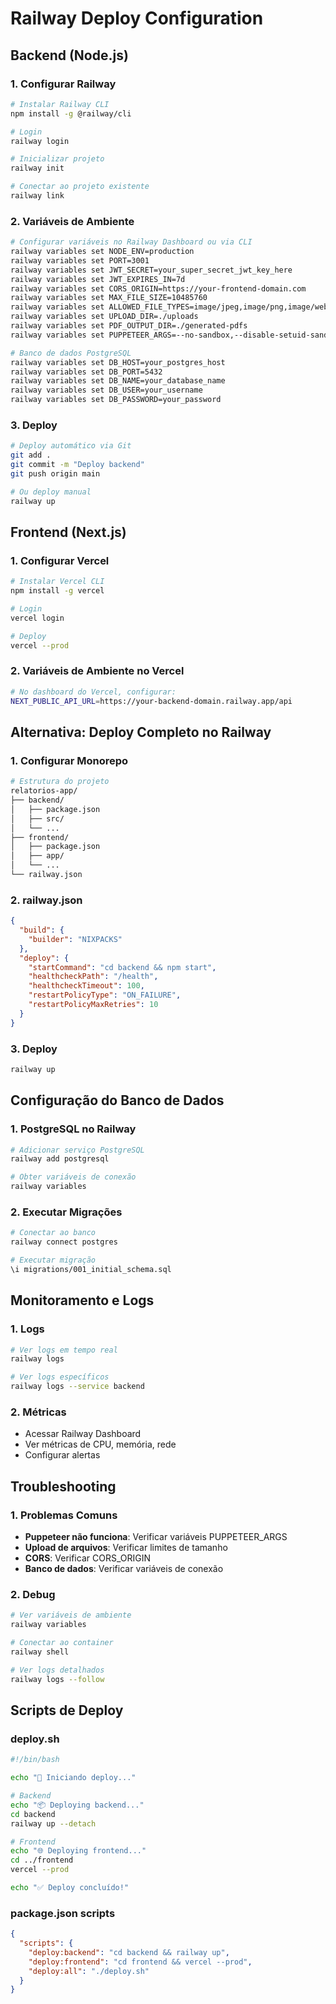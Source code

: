 # Railway Deploy Configuration

## Backend (Node.js)

### 1. Configurar Railway
```bash
# Instalar Railway CLI
npm install -g @railway/cli

# Login
railway login

# Inicializar projeto
railway init

# Conectar ao projeto existente
railway link
```

### 2. Variáveis de Ambiente
```bash
# Configurar variáveis no Railway Dashboard ou via CLI
railway variables set NODE_ENV=production
railway variables set PORT=3001
railway variables set JWT_SECRET=your_super_secret_jwt_key_here
railway variables set JWT_EXPIRES_IN=7d
railway variables set CORS_ORIGIN=https://your-frontend-domain.com
railway variables set MAX_FILE_SIZE=10485760
railway variables set ALLOWED_FILE_TYPES=image/jpeg,image/png,image/webp,application/pdf
railway variables set UPLOAD_DIR=./uploads
railway variables set PDF_OUTPUT_DIR=./generated-pdfs
railway variables set PUPPETEER_ARGS=--no-sandbox,--disable-setuid-sandbox,--disable-dev-shm-usage

# Banco de dados PostgreSQL
railway variables set DB_HOST=your_postgres_host
railway variables set DB_PORT=5432
railway variables set DB_NAME=your_database_name
railway variables set DB_USER=your_username
railway variables set DB_PASSWORD=your_password
```

### 3. Deploy
```bash
# Deploy automático via Git
git add .
git commit -m "Deploy backend"
git push origin main

# Ou deploy manual
railway up
```

## Frontend (Next.js)

### 1. Configurar Vercel
```bash
# Instalar Vercel CLI
npm install -g vercel

# Login
vercel login

# Deploy
vercel --prod
```

### 2. Variáveis de Ambiente no Vercel
```bash
# No dashboard do Vercel, configurar:
NEXT_PUBLIC_API_URL=https://your-backend-domain.railway.app/api
```

## Alternativa: Deploy Completo no Railway

### 1. Configurar Monorepo
```bash
# Estrutura do projeto
relatorios-app/
├── backend/
│   ├── package.json
│   ├── src/
│   └── ...
├── frontend/
│   ├── package.json
│   ├── app/
│   └── ...
└── railway.json
```

### 2. railway.json
```json
{
  "build": {
    "builder": "NIXPACKS"
  },
  "deploy": {
    "startCommand": "cd backend && npm start",
    "healthcheckPath": "/health",
    "healthcheckTimeout": 100,
    "restartPolicyType": "ON_FAILURE",
    "restartPolicyMaxRetries": 10
  }
}
```

### 3. Deploy
```bash
railway up
```

## Configuração do Banco de Dados

### 1. PostgreSQL no Railway
```bash
# Adicionar serviço PostgreSQL
railway add postgresql

# Obter variáveis de conexão
railway variables
```

### 2. Executar Migrações
```bash
# Conectar ao banco
railway connect postgres

# Executar migração
\i migrations/001_initial_schema.sql
```

## Monitoramento e Logs

### 1. Logs
```bash
# Ver logs em tempo real
railway logs

# Ver logs específicos
railway logs --service backend
```

### 2. Métricas
- Acessar Railway Dashboard
- Ver métricas de CPU, memória, rede
- Configurar alertas

## Troubleshooting

### 1. Problemas Comuns
- **Puppeteer não funciona**: Verificar variáveis PUPPETEER_ARGS
- **Upload de arquivos**: Verificar limites de tamanho
- **CORS**: Verificar CORS_ORIGIN
- **Banco de dados**: Verificar variáveis de conexão

### 2. Debug
```bash
# Ver variáveis de ambiente
railway variables

# Conectar ao container
railway shell

# Ver logs detalhados
railway logs --follow
```

## Scripts de Deploy

### deploy.sh
```bash
#!/bin/bash

echo "🚀 Iniciando deploy..."

# Backend
echo "📦 Deploying backend..."
cd backend
railway up --detach

# Frontend
echo "🌐 Deploying frontend..."
cd ../frontend
vercel --prod

echo "✅ Deploy concluído!"
```

### package.json scripts
```json
{
  "scripts": {
    "deploy:backend": "cd backend && railway up",
    "deploy:frontend": "cd frontend && vercel --prod",
    "deploy:all": "./deploy.sh"
  }
}
```
